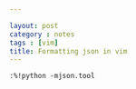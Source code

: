 ```yaml
---

layout: post
category : notes
tags : [vim]
title: Formatting json in vim
---
```

	:%!python -mjson.tool
